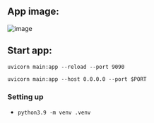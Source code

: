 ## App image:
![image](https://github.com/user-attachments/assets/0747fd84-432a-4cc5-8339-775f508f6920)


## Start app:
`uvicorn main:app --reload --port 9090 `

`uvicorn main:app --host 0.0.0.0 --port $PORT `
### Setting up 
- `python3.9 -m venv .venv`

